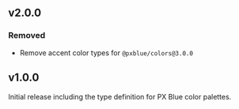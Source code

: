 ## v2.0.0

### Removed
- Remove accent color types for `@pxblue/colors@3.0.0`

## v1.0.0

Initial release including the type definition for PX Blue color palettes.
